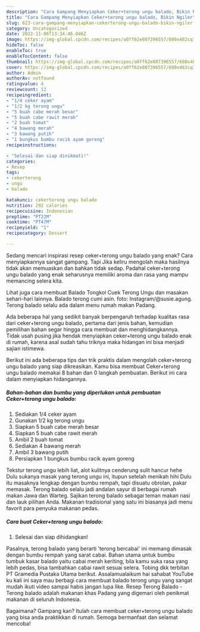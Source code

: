 ```yaml
---
description: "Cara Gampang Menyiapkan Ceker+terong ungu balado, Bikin Ngiler"
title: "Cara Gampang Menyiapkan Ceker+terong ungu balado, Bikin Ngiler"
slug: 623-cara-gampang-menyiapkan-cekerterong-ungu-balado-bikin-ngiler
category: Uncategorized
date: 2022-11-06T13:34:46.046Z
image: https://img-global.cpcdn.com/recipes/a0ff62e807396557/680x482cq70/cekerterong-ungu-balado-foto-resep-utama.jpg
hideToc: false
enableToc: true
enableTocContent: false
thumbnail: https://img-global.cpcdn.com/recipes/a0ff62e807396557/680x482cq70/cekerterong-ungu-balado-foto-resep-utama.jpg
cover: https://img-global.cpcdn.com/recipes/a0ff62e807396557/680x482cq70/cekerterong-ungu-balado-foto-resep-utama.jpg
author: Admin
authorAv: notfound
ratingvalue: 4
reviewcount: 12
recipeingredient:
- "1/4 ceker ayam"
- "1/2 kg terong ungu"
- "5 buah cabe merah besar"
- "5 buah cabe rawit merah"
- "2 buah tomat"
- "4 bawang merah"
- "3 bawang putih"
- "1 bungkus bumbu racik ayam goreng"
recipeinstructions:

- "Selesai dan siap dinikmati!"
categories:
- Resep
tags:
- cekerterong
- ungu
- balado

katakunci: cekerterong ungu balado 
nutrition: 292 calories
recipecuisine: Indonesian
preptime: "PT22M"
cooktime: "PT47M"
recipeyield: "1"
recipecategory: Dessert

---
```



Sedang mencari inspirasi resep ceker+terong ungu balado yang enak? Cara menyiapkannya sangat gampang. Tapi Jika keliru mengolah maka hasilnya tidak akan memuaskan dan bahkan tidak sedap. Padahal ceker+terong ungu balado yang enak seharusnya memiliki aroma dan rasa yang mampu memancing selera kita.


Lihat juga cara membuat Balado Tongkol Cuek Terong Ungu dan masakan sehari-hari lainnya. Balado terong cumi asin. foto: Instagram/@susie.agung. Terong balado selalu ada dalam menu rumah makan Padang.

Ada beberapa hal yang sedikit banyak berpengaruh terhadap kualitas rasa dari ceker+terong ungu balado, pertama dari jenis bahan, kemudian pemilihan bahan segar hingga cara membuat dan menghidangkannya. Tidak usah pusing jika hendak menyiapkan ceker+terong ungu balado enak di rumah, karena asal sudah tahu triknya maka hidangan ini bisa menjadi sajian istimewa.


Berikut ini ada beberapa tips dan trik praktis dalam mengolah ceker+terong ungu balado yang siap dikreasikan. Kamu bisa membuat Ceker+terong ungu balado memakai 8 bahan dan 0 langkah pembuatan. Berikut ini cara dalam menyiapkan hidangannya.

<!--inarticleads1-->

##### Bahan-bahan dan bumbu yang diperlukan untuk pembuatan Ceker+terong ungu balado:

1. Sediakan 1/4 ceker ayam
1. Gunakan 1/2 kg terong ungu
1. Siapkan 5 buah cabe merah besar
1. Siapkan 5 buah cabe rawit merah
1. Ambil 2 buah tomat
1. Sediakan 4 bawang merah
1. Ambil 3 bawang putih
1. Persiapkan 1 bungkus bumbu racik ayam goreng


Tekstur terong ungu lebih liat, alot kulitnya cenderung sulit hancur hehe Dulu sukanya masak yang terong ungu ini, itupun setelah menikah hihi Dulu itu masaknya lengkap dengan bumbu rempah, tapi disuatu obrolan, pakar memasak. Terong balado selalu jadi andalan sayur di berbagai rumah makan Jawa dan Warteg. Sajikan terong balado sebagai teman makan nasi dan lauk pilihan Anda. Makanan tradisional yang satu ini biasanya jadi menu favorit para penyuka makanan pedas. 

<!--inarticleads2-->

##### Cara buat Ceker+terong ungu balado:


1. Selesai dan siap dihidangkan!

Pasalnya, terong balado yang berarti &#39;terong bercabai&#39; ini memang dimasak dengan bumbu rempah yang sarat cabai. Bahan utama untuk bumbu tumbuk kasar balado yaitu cabai merah keriting, bila kamu suka rasa yang lebih pedas, bisa tambahkan cabai rawit sesuai selera. Tobing dkk terbitan PT Gramedia Pustaka Utama berikut. Assalamualaikum hai sahabat YouTube ku kali ini saya mau berbagi cara membuat balado terong ungu yang sangat mudah ikuti video sampai habis jangan lupa like. Resep Terong Balado - Terong balado adalah makanan khas Padang yang digemari oleh penikmat makanan di seluruh Indonesia. 

Bagaimana? Gampang kan? Itulah cara membuat ceker+terong ungu balado yang bisa anda praktikkan di rumah. Semoga bermanfaat dan selamat mencoba!
